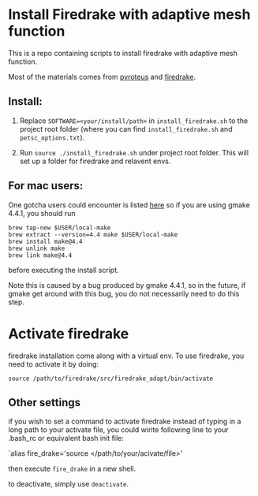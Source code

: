 # Install Firedrake with adaptive mesh function

This is a repo containing scripts to install firedrake with adaptive mesh function.

Most of the materials comes from [pyroteus](https://github.com/pyroteus/pyroteus/tree/main/install) and [firedrake](https://github.com/firedrakeproject).

## Install:

1. Replace `SOFTWARE=<your/install/path>` in `install_firedrake.sh` to the project root folder (where you can find `install_firedrake.sh` and `petsc_options.txt`).


2. Run `source ./install_firedrake.sh` under project root folder. This will set up a folder for firedrake and relavent envs.

## For mac users:

One gotcha users could encounter is listed [here](https://github.com/firedrakeproject/firedrake/issues/2793) so if you are using gmake 4.4.1, you should run

```{shell}
brew tap-new $USER/local-make
brew extract --version=4.4 make $USER/local-make
brew install make@4.4
brew unlink make
brew link make@4.4
```

before executing the install script.

Note this is caused by a bug produced by gmake 4.4.1, so in the future, if gmake get around with this bug, you do not necessarily need to do this step.

# Activate firedrake

firedrake installation come along with a virtual env. To use firedrake, you need to activate it by doing:

`source /path/to/firedrake/src/firedrake_adapt/bin/activate`

## Other settings

if you wish to set a command to activate firedrake instead of typing in a long path to your activate file, you could wirite following line to your .bash_rc or equivalent bash init file:

`alias fire_drake='source </path/to/your/acivate/file>'

then execute `fire_drake` in a new shell.

to deactivate, simply use `deactivate`.
